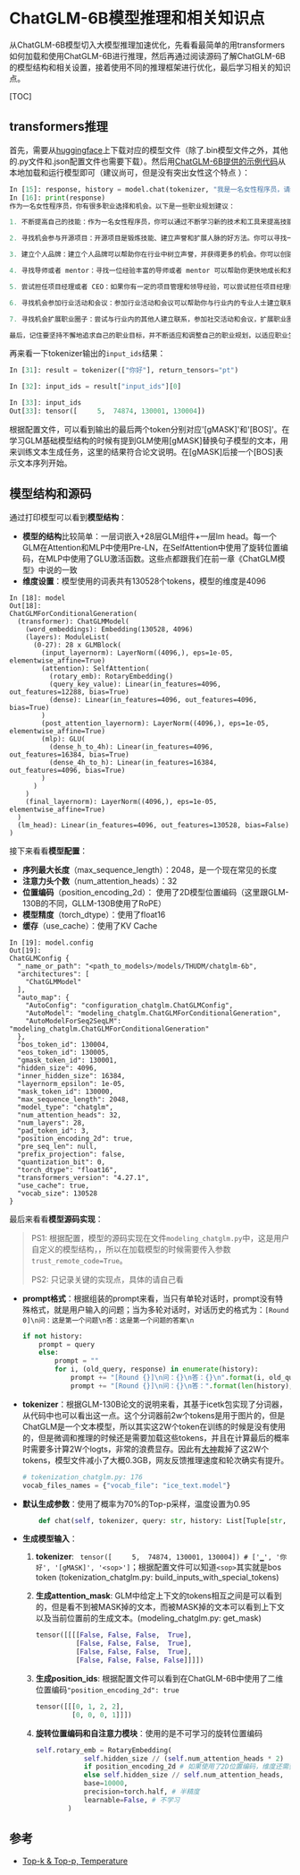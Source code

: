 # ChatGLM-6B模型推理和相关知识点

从ChatGLM-6B模型切入大模型推理加速优化，先看看最简单的用transformers如何加载和使用ChatGLM-6B进行推理，然后再通过阅读源码了解ChatGLM-6B的模型结构和相关设置，接着使用不同的推理框架进行优化，最后学习相关的知识点。

[TOC]

## transformers推理

首先，需要从[huggingface](https://huggingface.co/THUDM/chatglm-6b)上下载对应的模型文件（除了.bin模型文件之外，其他的.py文件和.json配置文件也需要下载）。然后用[ChatGLM-6B提供的示例代码](https://github.com/THUDM/ChatGLM-6B/tree/main#%E4%BB%A3%E7%A0%81%E8%B0%83%E7%94%A8)从本地加载和运行模型即可（建议尚可，但是没有突出女性这个特点 ）：

```python
In [15]: response, history = model.chat(tokenizer, "我是一名女性程序员，请给我一些职业规划建议", history=[])
In [16]: print(response)
作为一名女性程序员，你有很多职业选择和机会。以下是一些职业规划建议：

1. 不断提高自己的技能：作为一名女性程序员，你可以通过不断学习新的技术和工具来提高技能，让自己在行业中保持竞争力。

2. 寻找机会参与开源项目：开源项目是锻炼技能、建立声誉和扩展人脉的好方法。你可以寻找一些适合你技能水平的开源项目，并参与其中。

3. 建立个人品牌：建立个人品牌可以帮助你在行业中树立声誉，并获得更多的机会。你可以创建一些个人网站、博客或者社交媒体账户，展示你的技能和经验。

4. 寻找导师或者 mentor：寻找一位经验丰富的导师或者 mentor 可以帮助你更快地成长和发展职业生涯。他们可以提供宝贵的建议和指导，让你更好地应对职业生涯中的挑战。

5. 尝试担任项目经理或者 CEO：如果你有一定的项目管理和领导经验，可以尝试担任项目经理或者 CEO 等职位，这些职位可以让你在项目管理和领导方面有更多的经验和机会。

6. 寻找机会参加行业活动和会议：参加行业活动和会议可以帮助你与行业内的专业人士建立联系，并了解最新的行业趋势和机会。

7. 寻找机会扩展职业圈子：尝试与行业内的其他人建立联系，参加社交活动和会议，扩展职业圈子，并了解更多的机会和职业发展策略。

最后，记住要坚持不懈地追求自己的职业目标，并不断适应和调整自己的职业规划，以适应职业生涯中的挑战和变化。

```



再来看一下tokenizer输出的`input_ids`结果：

```python
In [31]: result = tokenizer(["你好"], return_tensors="pt")

In [32]: input_ids = result["input_ids"][0]

In [33]: input_ids
Out[33]: tensor([     5,  74874, 130001, 130004])

```



根据配置文件，可以看到输出的最后两个token分别对应'[gMASK]'和'[BOS]'。在学习GLM基础模型结构的时候有提到GLM使用[gMASK]替换句子模型的文本，用来训练文本生成任务，这里的结果符合论文说明。在[gMASK]后接一个[BOS]表示文本序列开始。





## 模型结构和源码

通过打印模型可以看到**模型结构**：

+ **模型的结构**比较简单：一层词嵌入+28层GLM组件+一层lm head。每一个GLM在Attention和MLP中使用Pre-LN，在SelfAttention中使用了旋转位置编码，在MLP中使用了GLU激活函数。这些点都跟我们在前一章《ChatGLM模型》中说的一致
+ **维度设置**：模型使用的词表共有130528个tokens，模型的维度是4096

```
In [18]: model
Out[18]:
ChatGLMForConditionalGeneration(
  (transformer): ChatGLMModel(
    (word_embeddings): Embedding(130528, 4096)
    (layers): ModuleList(
      (0-27): 28 x GLMBlock(
        (input_layernorm): LayerNorm((4096,), eps=1e-05, elementwise_affine=True)
        (attention): SelfAttention(
          (rotary_emb): RotaryEmbedding()
          (query_key_value): Linear(in_features=4096, out_features=12288, bias=True)
          (dense): Linear(in_features=4096, out_features=4096, bias=True)
        )
        (post_attention_layernorm): LayerNorm((4096,), eps=1e-05, elementwise_affine=True)
        (mlp): GLU(
          (dense_h_to_4h): Linear(in_features=4096, out_features=16384, bias=True)
          (dense_4h_to_h): Linear(in_features=16384, out_features=4096, bias=True)
        )
      )
    )
    (final_layernorm): LayerNorm((4096,), eps=1e-05, elementwise_affine=True)
  )
  (lm_head): Linear(in_features=4096, out_features=130528, bias=False)
)

```



接下来看看**模型配置**：

+ **序列最大长度**（max_sequence_length）：2048，是一个现在常见的长度
+ **注意力头个数**（num_attention_heads）：32
+ **位置编码**（position_encoding_2d）： 使用了2D模型位置编码（这里跟GLM-130B的不同，GLLM-130B使用了RoPE）
+ **模型精度**（torch_dtype）：使用了float16
+ **缓存**（use_cache）：使用了KV Cache

```
In [19]: model.config
Out[19]:
ChatGLMConfig {
  "_name_or_path": "<path_to_models>/models/THUDM/chatglm-6b",
  "architectures": [
    "ChatGLMModel"
  ],
  "auto_map": {
    "AutoConfig": "configuration_chatglm.ChatGLMConfig",
    "AutoModel": "modeling_chatglm.ChatGLMForConditionalGeneration",
    "AutoModelForSeq2SeqLM": "modeling_chatglm.ChatGLMForConditionalGeneration"
  },
  "bos_token_id": 130004,
  "eos_token_id": 130005,
  "gmask_token_id": 130001,
  "hidden_size": 4096,
  "inner_hidden_size": 16384,
  "layernorm_epsilon": 1e-05,
  "mask_token_id": 130000,
  "max_sequence_length": 2048,
  "model_type": "chatglm",
  "num_attention_heads": 32,
  "num_layers": 28,
  "pad_token_id": 3,
  "position_encoding_2d": true,
  "pre_seq_len": null,
  "prefix_projection": false,
  "quantization_bit": 0,
  "torch_dtype": "float16",
  "transformers_version": "4.27.1",
  "use_cache": true,
  "vocab_size": 130528
}

```



最后来看看**模型源码实现**：

>  PS1: 根据配置，模型的源码实现在文件`modeling_chatglm.py`中，这是用户自定义的模型结构，，所以在加载模型的时候需要传入参数`trust_remote_code=True`。
>
>  PS2: 只记录关键的实现点，具体的请自己看



+ **prompt格式**：根据组装的prompt来看，当只有单轮对话时，prompt没有特殊格式，就是用户输入的问题；当为多轮对话时，对话历史的格式为：`[Round 0]\n问：这是第一个问题\n答：这是第一个问题的答案\n`

  ```python
  if not history:
      prompt = query
      else:
          prompt = ""
          for i, (old_query, response) in enumerate(history):
              prompt += "[Round {}]\n问：{}\n答：{}\n".format(i, old_query, response)
              prompt += "[Round {}]\n问：{}\n答：".format(len(history), query)
  ```

+ **tokenizer**：根据GLM-130B论文的说明来看，其基于icetk包实现了分词器，从代码中也可以看出这一点。这个分词器前2w个tokens是用于图片的，但是ChatGLM是一个文本模型，所以其实这2W个token在训练的时候是没有使用的，但是微调和推理的时候还是需要加载这些tokens，并且在计算最后的概率时需要多计算2W个logts，非常的浪费显存。因此有[大神](https://github.com/THUDM/ChatGLM-6B/issues/145)裁掉了这2W个tokens，模型文件减小了大概0.3GB，网友反馈推理速度和轮次确实有提升。

  ```python
  # tokenization_chatglm.py: 176
  vocab_files_names = {"vocab_file": "ice_text.model"}
  ```

  

+ **默认生成参数**：使用了概率为70%的Top-p采样，温度设置为0.95

  ```python
      def chat(self, tokenizer, query: str, history: List[Tuple[str, str]] = None, max_length: int = 2048, num_beams=1, do_sample=True, top_p=0.7, temperature=0.95, logits_processor=None, **kwargs):
  ```

+ **生成模型输入**：

  1. **tokenizer**: ` tensor([     5,  74874, 130001, 130004]) # ['▁', '你好', '[gMASK]', '<sop>']`；根据配置文件可以知道`<sop>`其实就是bos token (tokenization_chatglm.py: build_inputs_with_special_tokens)

  2. **生成attention_mask**: GLM中给定上下文的tokens相互之间是可以看到的，但是看不到被MASK掉的文本，而被MASK掉的文本可以看到上下文以及当前位置前的生成文本。(modeling_chatglm.py: get_mask)

     ```python
     tensor([[[[False, False, False,  True],
               [False, False, False,  True],
               [False, False, False,  True],
               [False, False, False, False]]]])
     ```

  3. **生成position_ids**: 根据配置文件可以看到在ChatGLM-6B中使用了二维位置编码`"position_encoding_2d": true`

     ```python
     tensor([[[0, 1, 2, 2],
              [0, 0, 0, 1]]])
     ```

  4. **旋转位置编码和自注意力模块**：使用的是不可学习的旋转位置编码

     ```python
     self.rotary_emb = RotaryEmbedding(
                 self.hidden_size // (self.num_attention_heads * 2)
                 if position_encoding_2d # 如果使用了2D位置编码，维度还需要再除以2
                 else self.hidden_size // self.num_attention_heads,
                 base=10000,
                 precision=torch.half, # 半精度
                 learnable=False, # 不学习
             )
     ```

    



## 参考

+ [Top-k & Top-p, Temperature](https://zhuanlan.zhihu.com/p/613428710)
